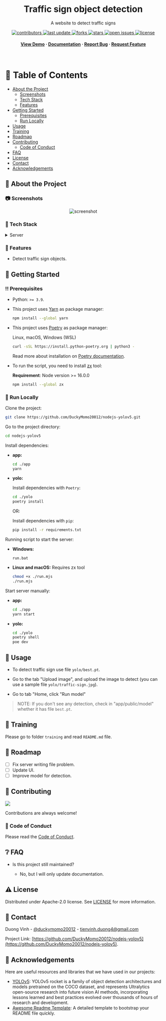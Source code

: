 <div align="center">

  <h1>Traffic sign object detection</h1>

  <p>
    A website to detect traffic signs
  </p>

<!-- Badges -->
<p>
  <a href="https://github.com/DuckyMomo20012/nodejs-yolov5/graphs/contributors">
    <img src="https://img.shields.io/github/contributors/DuckyMomo20012/nodejs-yolov5" alt="contributors" />
  </a>
  <a href="">
    <img src="https://img.shields.io/github/last-commit/DuckyMomo20012/nodejs-yolov5" alt="last update" />
  </a>
  <a href="https://github.com/DuckyMomo20012/nodejs-yolov5/network/members">
    <img src="https://img.shields.io/github/forks/DuckyMomo20012/nodejs-yolov5" alt="forks" />
  </a>
  <a href="https://github.com/DuckyMomo20012/nodejs-yolov5/stargazers">
    <img src="https://img.shields.io/github/stars/DuckyMomo20012/nodejs-yolov5" alt="stars" />
  </a>
  <a href="https://github.com/DuckyMomo20012/nodejs-yolov5/issues/">
    <img src="https://img.shields.io/github/issues/DuckyMomo20012/nodejs-yolov5" alt="open issues" />
  </a>
  <a href="https://github.com/DuckyMomo20012/nodejs-yolov5/blob/main/LICENSE">
    <img src="https://img.shields.io/github/license/DuckyMomo20012/nodejs-yolov5.svg" alt="license" />
  </a>
</p>

<h4>
    <a href="https://github.com/DuckyMomo20012/nodejs-yolov5/">View Demo</a>
  <span> · </span>
    <a href="https://github.com/DuckyMomo20012/nodejs-yolov5">Documentation</a>
  <span> · </span>
    <a href="https://github.com/DuckyMomo20012/nodejs-yolov5/issues/">Report Bug</a>
  <span> · </span>
    <a href="https://github.com/DuckyMomo20012/nodejs-yolov5/issues/">Request Feature</a>
  </h4>
</div>

<br />

<!-- Table of Contents -->

# :notebook_with_decorative_cover: Table of Contents

- [About the Project](#star2-about-the-project)
  - [Screenshots](#camera-screenshots)
  - [Tech Stack](#space_invader-tech-stack)
  - [Features](#dart-features)
- [Getting Started](#toolbox-getting-started)
  - [Prerequisites](#bangbang-prerequisites)
  - [Run Locally](#running-run-locally)
- [Usage](#eyes-usage)
- [Training](#rocket-training)
- [Roadmap](#compass-roadmap)
- [Contributing](#wave-contributing)
  - [Code of Conduct](#scroll-code-of-conduct)
- [FAQ](#grey_question-faq)
- [License](#warning-license)
- [Contact](#handshake-contact)
- [Acknowledgements](#gem-acknowledgements)

<!-- About the Project -->

## :star2: About the Project

<!-- Screenshots -->

### :camera: Screenshots

<div align="center">
  <img src="https://placehold.co/600x400?text=Your+Screenshot+here" alt="screenshot" />
</div>

<!-- TechStack -->

### :space_invader: Tech Stack

<details>
  <summary>Server</summary>
  <ul>
    <li><a href="https://expressjs.com/">Express.js</a></li>
    <li><a href="https://www.python.org/">Python</a></li>
  </ul>
</details>

<!-- Features -->

### :dart: Features

- Detect traffic sign objects.

<!-- Getting Started -->

## :toolbox: Getting Started

<!-- Prerequisites -->

### :bangbang: Prerequisites

- Python: `>= 3.9`.

- This project uses [Yarn](https://yarnpkg.com/) as package manager:

  ```bash
  npm install --global yarn
  ```

- This project uses [Poetry](https://python-poetry.org/) as package manager:

  Linux, macOS, Windows (WSL)

  ```bash
  curl -sSL https://install.python-poetry.org | python3 -
  ```

  Read more about installation on
  [Poetry documentation](https://python-poetry.org/docs/master/#installation).

- To run the script, you need to install [zx](https://github.com/google/zx)
  tool:

  **Requirement**: Node version >= 16.0.0

  ```bash
  npm install --global zx
  ```

<!-- Run Locally -->

### :running: Run Locally

Clone the project:

```bash
git clone https://github.com/DuckyMomo20012/nodejs-yolov5.git
```

Go to the project directory:

```bash
cd nodejs-yolov5
```

Install dependencies:

- **app:**

  ```bash
  cd ./app
  yarn
  ```

- **yolo:**

  Install dependencies with `Poetry`:

  ```bash
  cd ./yolo
  poetry install
  ```

  OR:

  Install dependencies with `pip`:

  ```bash
  pip install -r requirements.txt
  ```

Running script to start the server:

- **Windows:**

  ```console
  run.bat
  ```

- **Linux and macOS:** Requires zx tool

  ```bash
  chmod +x ./run.mjs
  ./run.mjs
  ```

Start server manually:

- **app:**

  ```bash
  cd ./app
  yarn start
  ```

- **yolo:**

  ```bash
  cd ./yolo
  poetry shell
  poe dev
  ```

<!-- Usage -->

## :eyes: Usage

- To detect traffic sign use file `yolo/best.pt`.

- Go to the tab "Upload image", and upload the image to detect (you can use a
  sample file `yolo/traffic-sign.jpg`).

- Go to tab "Home, click "Run model"

> NOTE: If you don't see any detection, check in "app/public/model" whether it
> has file `best.pt`.

<!-- Training -->

## :rocket: Training

Please go to folder `training` and read `README.md` file.

<!-- Roadmap -->

## :compass: Roadmap

- [ ] Fix server writing file problem.
- [ ] Update UI.
- [ ] Improve model for detection.

<!-- Contributing -->

## :wave: Contributing

<a href="https://github.com/DuckyMomo20012/nodejs-yolov5/graphs/contributors">
  <img src="https://contrib.rocks/image?repo=DuckyMomo20012/nodejs-yolov5" />
</a>

Contributions are always welcome!

<!-- Code of Conduct -->

### :scroll: Code of Conduct

Please read the [Code of Conduct](https://github.com/DuckyMomo20012/nodejs-yolov5/blob/main/CODE_OF_CONDUCT.md).

<!-- FAQ -->

## :grey_question: FAQ

- Is this project still maintained?

  - No, but I will only update documentation.

<!-- License -->

## :warning: License

Distributed under Apache-2.0 license. See
[LICENSE](https://github.com/DuckyMomo20012/nodejs-yolov5/blob/main/LICENSE)
for more information.

<!-- Contact -->

## :handshake: Contact

Duong Vinh - [@duckymomo20012](https://twitter.com/duckymomo20012) - tienvinh.duong4@gmail.com

Project Link: [https://github.com/DuckyMomo20012/nodejs-yolov5](https://github.com/DuckyMomo20012/nodejs-yolov5).

<!-- Acknowledgments -->

## :gem: Acknowledgements

Here are useful resources and libraries that we have used in our projects:

- [YOLOv5](https://github.com/ultralytics/yolov5): YOLOv5 rocket is a family of
  object detection architectures and models pretrained on the COCO dataset, and
  represents Ultralytics open-source research into future vision AI methods,
  incorporating lessons learned and best practices evolved over thousands of
  hours of research and development.
- [Awesome Readme Template](https://github.com/Louis3797/awesome-readme-template):
  A detailed template to bootstrap your README file quickly.

